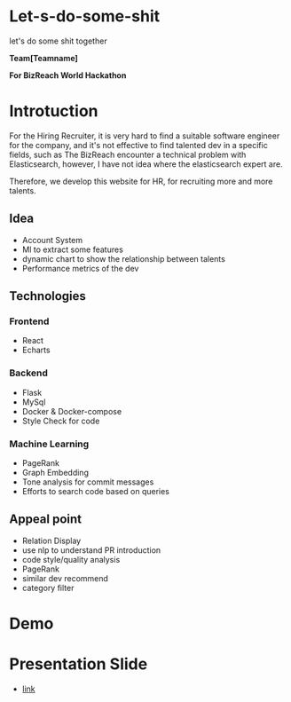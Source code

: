 # Let-s-do-some-shit
let's do some shit together

**Team[Teamname]**

**For BizReach World Hackathon**

# Introtuction
For the Hiring Recruiter, it is very hard to find a suitable software engineer for the company, and it's not effective to find talented dev in a specific fields, such as The BizReach encounter a technical problem with Elasticsearch, however, I have not idea where the elasticsearch expert are.

Therefore, we develop this website for HR, for recruiting more and more talents.

## Idea
- Account System
- Ml to extract some features
- dynamic chart to show the relationship between talents
- Performance metrics of the dev

## Technologies

### Frontend
  - React
  - Echarts

### Backend
  - Flask
  - MySql
  - Docker & Docker-compose
  - Style Check for code

### Machine Learning
  - PageRank
  - Graph Embedding
  - Tone analysis for commit messages
  - Efforts to search code based on queries

## Appeal point

- Relation Display
- use nlp to understand PR introduction
- code style/quality analysis
- PageRank
- similar dev recommend
- category filter

# Demo

# Presentation Slide
 - [link](https://docs.google.com/presentation/d/1zKMmj1FaA4kzSX1jQvip9nb_POOsSZkilnkBhllwwRw/edit?usp=sharing)
